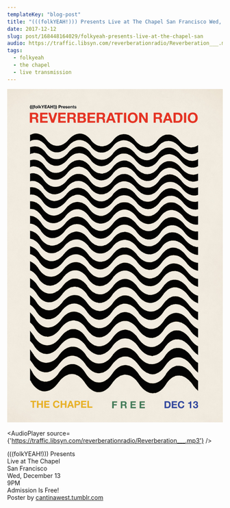 ```yaml
---
templateKey: "blog-post"
title: "(((folkYEAH!))) Presents Live at The Chapel San Francisco Wed, December 13 9PM Admission Is Free! Poster..."
date: 2017-12-12
slug: post/168448164029/folkyeah-presents-live-at-the-chapel-san
audio: https://traffic.libsyn.com/reverberationradio/Reverberation___.mp3
tags:
  - folkyeah
  - the chapel
  - live transmission
---
```


![(((folkYEAH!))) Presents Live at The Chapel San Francisco Wed, December 13 9PM Admission Is Free! Poster...](../images/db131e577e49002a1fdc1e524e8636c80e41966abdc29a2256dec7bf58049861.jpg)

<AudioPlayer source={'https://traffic.libsyn.com/reverberationradio/Reverberation___.mp3'} />

<p>(((folkYEAH!))) Presents<br />Live at The Chapel<br />San Francisco<br />Wed, December 13<br />9PM<br />Admission Is Free!<br />Poster by&nbsp;<a href="http://cantinawest.tumblr.com/">cantinawest.tumblr.com</a></p>
